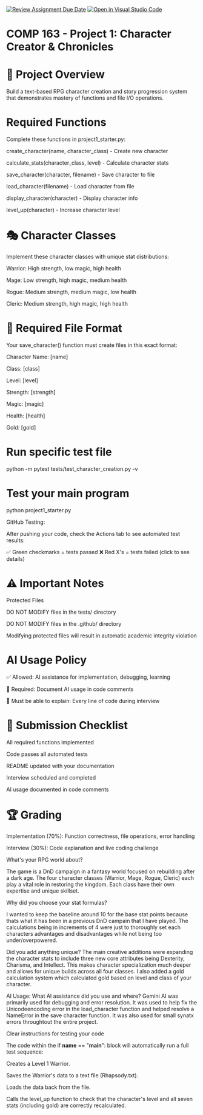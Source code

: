 [![Review Assignment Due Date](https://classroom.github.com/assets/deadline-readme-button-22041afd0340ce965d47ae6ef1cefeee28c7c493a6346c4f15d667ab976d596c.svg)](https://classroom.github.com/a/JTXl4WMa)
[![Open in Visual Studio Code](https://classroom.github.com/assets/open-in-vscode-2e0aaae1b6195c2367325f4f02e2d04e9abb55f0b24a779b69b11b9e10269abc.svg)](https://classroom.github.com/online_ide?assignment_repo_id=21255565&assignment_repo_type=AssignmentRepo)
# COMP 163 - Project 1: Character Creator & Chronicles
# 🎯 Project Overview

Build a text-based RPG character creation and story progression system that demonstrates mastery of functions and file I/O operations.

# Required Functions 
Complete these functions in project1_starter.py:

create_character(name, character_class) - Create new character

calculate_stats(character_class, level) - Calculate character stats

save_character(character, filename) - Save character to file

load_character(filename) - Load character from file

display_character(character) - Display character info

level_up(character) - Increase character level

# 🎭 Character Classes
Implement these character classes with unique stat distributions:


Warrior: High strength, low magic, high health

Mage: Low strength, high magic, medium health

Rogue: Medium strength, medium magic, low health

Cleric: Medium strength, high magic, high health

# 📁 Required File Format
Your save_character() function must create files in this exact format:

Character Name: [name]

Class: [class]

Level: [level]

Strength: [strength]

Magic: [magic]

Health: [health]

Gold: [gold]


# Run specific test file
python -m pytest tests/test_character_creation.py -v

# Test your main program
python project1_starter.py

GitHub Testing:

After pushing your code, check the Actions tab to see automated test results:

✅ Green checkmarks = tests passed
❌ Red X's = tests failed (click to see details)

# ⚠️ Important Notes
Protected Files

DO NOT MODIFY files in the tests/ directory

DO NOT MODIFY files in the .github/ directory

Modifying protected files will result in automatic academic integrity violation

# AI Usage Policy

✅ Allowed: AI assistance for implementation, debugging, learning

📝 Required: Document AI usage in code comments

🎯 Must be able to explain: Every line of code during interview

# 📝 Submission Checklist

 All required functions implemented
 
 Code passes all automated tests
 
 README updated with your documentation
 
 Interview scheduled and completed
 
 AI usage documented in code comments

# 🏆 Grading

Implementation (70%): Function correctness, file operations, error handling

Interview (30%): Code explanation and live coding challenge

What's your RPG world about?

The game is a DnD campaign in a fantasy world focused on rebuilding after a dark age. The four character classes (Warrior, Mage, Rogue, Cleric) each play a vital role in restoring the kingdom. Each class have their own expertise and unique skillset.

Why did you choose your stat formulas?

I wanted to keep the baseline around 10 for the base stat points because thats what it has been in a previous DnD campain that I have played. The calculations being in increments of 4 were just to thoroughly set each characters advantages and disadvantages while not being too under/overpowered.

Did you add anything unique?
The main creative additions were expanding the character stats to include three new core attributes being Dexterity, Charisma, and Intellect. This makes character specialization much deeper and allows for unique builds across all four classes. I also added a gold calculation system which calculated gold based on level and class of your character.

AI Usage: What AI assistance did you use and where?
Gemini AI was primarily used for debugging and error resolution. It was used to help fix the Unicodeencoding error in the load_character function and helped resolve a NameError in the save character function. It was also used for small synatx errors throughtout the entire project.

Clear instructions for testing your code

The code within the if __name__ == "__main__": block will automatically run a full test sequence:

Creates a Level 1 Warrior.

Saves the Warrior's data to a text file (Rhapsody.txt).

Loads the data back from the file.

Calls the level_up function to check that the character's level and all seven stats (including gold) are correctly recalculated.

